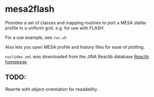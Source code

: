 # mesa2flash

Provides a set of classes and mapping routines to port a MESA stellar profile to a uniform grid, e.g. for use with FLASH.

For a use example, see `run.sh`

Also lets you open MESA profile and history files for ease of plotting.

`nuclides.xml` was downloaded from the JINA Reaclib database
[Reaclib homepage](https://groups.nscl.msu.edu/jina/reaclib/db/index.php)

## TODO:

Rewrite with object-orientation for readability.